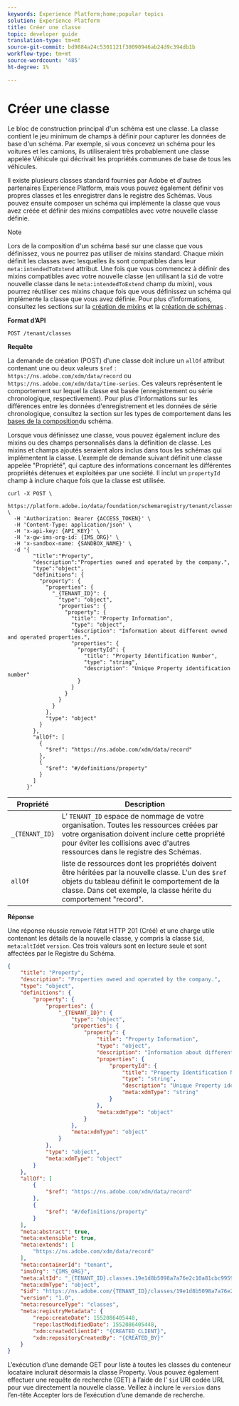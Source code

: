 ```yaml
---
keywords: Experience Platform;home;popular topics
solution: Experience Platform
title: Créer une classe
topic: developer guide
translation-type: tm+mt
source-git-commit: bd9884a24c5301121f30090946ab24d9c394db1b
workflow-type: tm+mt
source-wordcount: '485'
ht-degree: 1%

---
```



# Créer une classe

Le bloc de construction principal d&#39;un schéma est une classe. La classe contient le jeu minimum de champs à définir pour capturer les données de base d&#39;un schéma. Par exemple, si vous concevez un schéma pour les voitures et les camions, ils utiliseraient très probablement une classe appelée Véhicule qui décrivait les propriétés communes de base de tous les véhicules.

Il existe plusieurs classes standard fournies par Adobe et d&#39;autres partenaires Experience Platform, mais vous pouvez également définir vos propres classes et les enregistrer dans le registre des Schémas. Vous pouvez ensuite composer un schéma qui implémente la classe que vous avez créée et définir des mixins compatibles avec votre nouvelle classe définie.

>[!NOTE]
>
>Lors de la composition d&#39;un schéma basé sur une classe que vous définissez, vous ne pourrez pas utiliser de mixins standard. Chaque mixin définit les classes avec lesquelles ils sont compatibles dans leur `meta:intendedToExtend` attribut. Une fois que vous commencez à définir des mixins compatibles avec votre nouvelle classe (en utilisant la `$id` de votre nouvelle classe dans le `meta:intendedToExtend` champ du mixin), vous pourrez réutiliser ces mixins chaque fois que vous définissez un schéma qui implémente la classe que vous avez définie. Pour plus d’informations, consultez les sections sur la [création de mixins](create-mixin.md) et la [création de schémas](create-schema.md) .

**Format d’API**

```http
POST /tenant/classes
```

**Requête**

La demande de création (POST) d&#39;une classe doit inclure un `allOf` attribut contenant une ou deux valeurs `$ref` : `https://ns.adobe.com/xdm/data/record` ou `https://ns.adobe.com/xdm/data/time-series`. Ces valeurs représentent le comportement sur lequel la classe est basée (enregistrement ou série chronologique, respectivement). Pour plus d&#39;informations sur les différences entre les données d&#39;enregistrement et les données de série chronologique, consultez la section sur les types de comportement dans les [bases de la composition](../schema/composition.md)du schéma.

Lorsque vous définissez une classe, vous pouvez également inclure des mixins ou des champs personnalisés dans la définition de classe. Les mixins et champs ajoutés seraient alors inclus dans tous les schémas qui implémentent la classe. L’exemple de demande suivant définit une classe appelée &quot;Propriété&quot;, qui capture des informations concernant les différentes propriétés détenues et exploitées par une société. Il inclut un `propertyId` champ à inclure chaque fois que la classe est utilisée.

```SHELL
curl -X POST \
  https://platform.adobe.io/data/foundation/schemaregistry/tenant/classes \
  -H 'Authorization: Bearer {ACCESS_TOKEN}' \
  -H 'Content-Type: application/json' \
  -H 'x-api-key: {API_KEY}' \
  -H 'x-gw-ims-org-id: {IMS_ORG}' \
  -H 'x-sandbox-name: {SANDBOX_NAME}' \
  -d '{
        "title":"Property",
        "description":"Properties owned and operated by the company.",
        "type":"object",
        "definitions": {
          "property": {
            "properties": {
              "_{TENANT_ID}": {
                "type": "object",
                "properties": {
                  "property": {
                    "title": "Property Information",
                    "type": "object",
                    "description": "Information about different owned and operated properties.",
                    "properties": {
                      "propertyId": {
                        "title": "Property Identification Number",
                        "type": "string",
                        "description": "Unique Property identification number"
                      }
                    }
                  }
                }
              }
            },
            "type": "object"
          }
        },
        "allOf": [
          {
            "$ref": "https://ns.adobe.com/xdm/data/record"
          },
          {
            "$ref": "#/definitions/property"
          }
        ]
      }'
```

| Propriété | Description |
| --- | --- |
| `_{TENANT_ID}` | L’ `TENANT_ID` espace de nommage de votre organisation. Toutes les ressources créées par votre organisation doivent inclure cette propriété pour éviter les collisions avec d&#39;autres ressources dans le registre des Schémas. |
| `allOf` | liste de ressources dont les propriétés doivent être héritées par la nouvelle classe. L&#39;un des `$ref` objets du tableau définit le comportement de la classe. Dans cet exemple, la classe hérite du comportement &quot;record&quot;. |

**Réponse**

Une réponse réussie renvoie l’état HTTP 201 (Créé) et une charge utile contenant les détails de la nouvelle classe, y compris la classe `$id`, `meta:altId`et `version`. Ces trois valeurs sont en lecture seule et sont affectées par le Registre du Schéma.

```JSON
{
    "title": "Property",
    "description": "Properties owned and operated by the company.",
    "type": "object",
    "definitions": {
        "property": {
            "properties": {
                "_{TENANT_ID}": {
                    "type": "object",
                    "properties": {
                        "property": {
                            "title": "Property Information",
                            "type": "object",
                            "description": "Information about different owned and operated properties.",
                            "properties": {
                                "propertyId": {
                                    "title": "Property Identification Number",
                                    "type": "string",
                                    "description": "Unique Property identification number",
                                    "meta:xdmType": "string"
                                }
                            },
                            "meta:xdmType": "object"
                        }
                    },
                    "meta:xdmType": "object"
                }
            },
            "type": "object",
            "meta:xdmType": "object"
        }
    },
    "allOf": [
        {
            "$ref": "https://ns.adobe.com/xdm/data/record"
        },
        {
            "$ref": "#/definitions/property"
        }
    ],
    "meta:abstract": true,
    "meta:extensible": true,
    "meta:extends": [
        "https://ns.adobe.com/xdm/data/record"
    ],
    "meta:containerId": "tenant",
    "imsOrg": "{IMS_ORG}",
    "meta:altId": "_{TENANT_ID}.classes.19e1d8b5098a7a76e2c10a81cbc99590",
    "meta:xdmType": "object",
    "$id": "https://ns.adobe.com/{TENANT_ID}/classes/19e1d8b5098a7a76e2c10a81cbc99590",
    "version": "1.0",
    "meta:resourceType": "classes",
    "meta:registryMetadata": {
        "repo:createDate": 1552086405448,
        "repo:lastModifiedDate": 1552086405448,
        "xdm:createdClientId": "{CREATED_CLIENT}",
        "xdm:repositoryCreatedBy": "{CREATED_BY}"
    }
}
```

L’exécution d’une demande GET pour liste à toutes les classes du conteneur locataire inclurait désormais la classe Property. Vous pouvez également effectuer une requête de recherche (GET) à l’aide de l’ `$id` URI codée URL pour vue directement la nouvelle classe. Veillez à inclure le `version` dans l’en-tête Accepter lors de l’exécution d’une demande de recherche.
